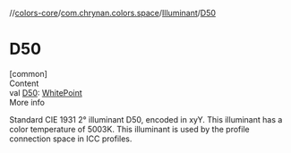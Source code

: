 //[colors-core](../../../index.md)/[com.chrynan.colors.space](../index.md)/[Illuminant](index.md)/[D50](-d50.md)



# D50  
[common]  
Content  
val [D50](-d50.md): [WhitePoint](../-white-point/index.md)  
More info  


Standard CIE 1931 2° illuminant D50, encoded in xyY. This illuminant has a color temperature of 5003K. This illuminant is used by the profile connection space in ICC profiles.

  



